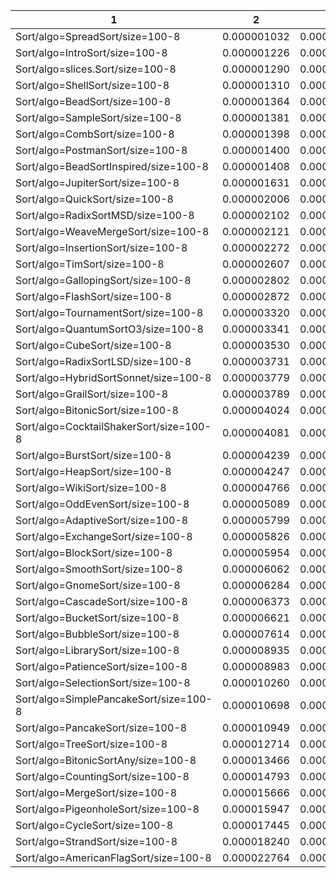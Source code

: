 | 1                                       | 2           | 4           | 8           | 12          | 16          | 20          | 24          | 28          | 32          | 36          | 40          | 44          | 48          | 52          | 56          | 60          | 64          | 68          | 72          | 76          |
| --------------------------------------- | ----------- | ----------- | ----------- | ----------- | ----------- | ----------- | ----------- | ----------- | ----------- | ----------- | ----------- | ----------- | ----------- | ----------- | ----------- | ----------- | ----------- | ----------- | ----------- | ----------- |
| Sort/algo=SpreadSort/size=100-8         | 0.000001032 | 0.000001459 | 0.000000127 | 0.000000827 | 0.000000786 | 0.000000843 | 0.000000909 | 0.000001064 | 0.000000876 | 0.000000943 | 0.000000656 | 0.000000675 | 0.000000837 | 0.000001161 | 0.000000903 | 0.000000778 | 0.000001055 | 0.000000907 | 0.000000939 | 0.000000876 |
| Sort/algo=IntroSort/size=100-8          | 0.000001226 | 0.000000948 | 0.000002074 | 0.000004910 | 0.000003571 | 0.000004069 | 0.000001520 | 0.000003859 | 0.000004800 | 0.000001914 | 0.000000869 | 0.000000790 | 0.000001013 | 0.000001078 | 0.000004744 | 0.000004896 | 0.000005396 | 0.000003617 | 0.000003697 | 0.000002978 |
| Sort/algo=slices.Sort/size=100-8        | 0.000001290 | 0.000001297 | 0.000000352 | 0.000000235 | 0.000001103 | 0.000000312 | 0.000001399 | 0.000001084 | 0.000000235 | 0.000001193 | 0.000000983 | 0.000001067 | 0.000001209 | 0.000001101 | 0.000000359 | 0.000000409 | 0.000000917 | 0.000000309 | 0.000001193 | 0.000001172 |
| Sort/algo=ShellSort/size=100-8          | 0.000001310 | 0.000001150 | 0.000000673 | 0.000000703 | 0.000000988 | 0.000001069 | 0.000000913 | 0.000000950 | 0.000000698 | 0.000000919 | 0.000000955 | 0.000000959 | 0.000001501 | 0.000000956 | 0.000000894 | 0.000000910 | 0.000001390 | 0.000000852 | 0.000000989 | 0.000001083 |
| Sort/algo=BeadSort/size=100-8           | 0.000001364 | 0.000056880 | 0.000002793 | 0.000056325 | 0.000058713 | 0.000051571 | 0.000033012 | 0.000031587 | 0.000032759 | 0.000048372 | 0.000008878 | 0.000008821 | 0.000012572 | 0.000014602 | 0.000053756 | 0.000056830 | 0.000054751 | 0.000054409 | 0.000053218 | 0.000052147 |
| Sort/algo=SampleSort/size=100-8         | 0.000001381 | 0.000001336 | 0.000000321 | 0.000000324 | 0.000001022 | 0.000000407 | 0.000001166 | 0.000001220 | 0.000000270 | 0.000001138 | 0.000000994 | 0.000001276 | 0.000001126 | 0.000001128 | 0.000000409 | 0.000000453 | 0.000000768 | 0.000000371 | 0.000001115 | 0.000001222 |
| Sort/algo=CombSort/size=100-8           | 0.000001398 | 0.000001425 | 0.000001098 | 0.000001075 | 0.000001285 | 0.000001219 | 0.000001172 | 0.000001301 | 0.000001088 | 0.000001225 | 0.000001256 | 0.000001246 | 0.000001334 | 0.000001622 | 0.000001440 | 0.000001231 | 0.000001199 | 0.000001207 | 0.000001990 | 0.000001444 |
| Sort/algo=PostmanSort/size=100-8        | 0.000001400 | 0.000001472 | 0.000001165 | 0.000001685 | 0.000002272 | 0.000001631 | 0.000001424 | 0.000001278 | 0.000001779 | 0.000001571 | 0.000001083 | 0.000001299 | 0.000001250 | 0.000001217 | 0.000001773 | 0.000001538 | 0.000001529 | 0.000001448 | 0.000001557 | 0.000001443 |
| Sort/algo=BeadSortInspired/size=100-8   | 0.000001408 | 0.000018309 | 0.000000559 | 0.000015709 | 0.000017527 | 0.000014359 | 0.000008449 | 0.000008295 | 0.000008162 | 0.000012687 | 0.000002201 | 0.000002691 | 0.000003757 | 0.000004238 | 0.000014716 | 0.000014667 | 0.000014433 | 0.000014326 | 0.000015331 | 0.000014778 |
| Sort/algo=JupiterSort/size=100-8        | 0.000001631 | 0.000001380 | 0.000006038 | 0.000006646 | 0.000003346 | 0.000006318 | 0.000001784 | 0.000003513 | 0.000006652 | 0.000002362 | 0.000001775 | 0.000001466 | 0.000001592 | 0.000001394 | 0.000001936 | 0.000005523 | 0.000004171 | 0.000003304 | 0.000002777 | 0.000003110 |
| Sort/algo=QuickSort/size=100-8          | 0.000002006 | 0.000001567 | 0.000006366 | 0.000006721 | 0.000004205 | 0.000006424 | 0.000001764 | 0.000003650 | 0.000007423 | 0.000001710 | 0.000002032 | 0.000002178 | 0.000001373 | 0.000001781 | 0.000005759 | 0.000006974 | 0.000006890 | 0.000004259 | 0.000004220 | 0.000003061 |
| Sort/algo=RadixSortMSD/size=100-8       | 0.000002102 | 0.000001939 | 0.000001070 | 0.000001665 | 0.000001677 | 0.000001638 | 0.000002125 | 0.000002073 | 0.000001925 | 0.000002396 | 0.000002014 | 0.000002034 | 0.000002043 | 0.000001918 | 0.000001641 | 0.000001989 | 0.000001677 | 0.000002022 | 0.000001619 | 0.000001630 |
| Sort/algo=WeaveMergeSort/size=100-8     | 0.000002121 | 0.000002123 | 0.000001598 | 0.000001994 | 0.000001722 | 0.000002453 | 0.000002380 | 0.000001980 | 0.000001845 | 0.000001777 | 0.000002055 | 0.000002049 | 0.000002184 | 0.000001849 | 0.000001552 | 0.000001511 | 0.000001791 | 0.000001597 | 0.000001601 | 0.000002131 |
| Sort/algo=InsertionSort/size=100-8      | 0.000002272 | 0.000002354 | 0.000000216 | 0.000000218 | 0.000001784 | 0.000004245 | 0.000002024 | 0.000002193 | 0.000000216 | 0.000000523 | 0.000002072 | 0.000002043 | 0.000002082 | 0.000001935 | 0.000000306 | 0.000000299 | 0.000000282 | 0.000000313 | 0.000000532 | 0.000003665 |
| Sort/algo=TimSort/size=100-8            | 0.000002607 | 0.000003995 | 0.000000327 | 0.000000381 | 0.000001251 | 0.000000407 | 0.000001380 | 0.000002237 | 0.000000524 | 0.000001850 | 0.000002577 | 0.000003623 | 0.000002510 | 0.000002413 | 0.000001178 | 0.000001428 | 0.000001570 | 0.000001306 | 0.000001928 | 0.000003524 |
| Sort/algo=GallopingSort/size=100-8      | 0.000002802 | 0.000002832 | 0.000000172 | 0.000000137 | 0.000001684 | 0.000001911 | 0.000002343 | 0.000002985 | 0.000000208 | 0.000001265 | 0.000002608 | 0.000002912 | 0.000002220 | 0.000002787 | 0.000000181 | 0.000002486 | 0.000001195 | 0.000000201 | 0.000001933 | 0.000002423 |
| Sort/algo=FlashSort/size=100-8          | 0.000002872 | 0.000002436 | 0.000000394 | 0.000002649 | 0.000002307 | 0.000002570 | 0.000002573 | 0.000002439 | 0.000002227 | 0.000002612 | 0.000002123 | 0.000002476 | 0.000002274 | 0.000002386 | 0.000002287 | 0.000002092 | 0.000002252 | 0.000002326 | 0.000002485 | 0.000002543 |
| Sort/algo=TournamentSort/size=100-8     | 0.000003320 | 0.000003429 | 0.000003467 | 0.000003283 | 0.000003978 | 0.000003550 | 0.000003378 | 0.000003387 | 0.000003685 | 0.000003543 | 0.000003361 | 0.000003193 | 0.000003615 | 0.000003082 | 0.000003773 | 0.000003629 | 0.000003503 | 0.000003704 | 0.000004213 | 0.000003308 |
| Sort/algo=QuantumSortO3/size=100-8      | 0.000003341 | 0.000003043 | 0.000001118 | 0.000000878 | 0.000002469 | 0.000004410 | 0.000002941 | 0.000003144 | 0.000000874 | 0.000001088 | 0.000003577 | 0.000002852 | 0.000003401 | 0.000002842 | 0.000000968 | 0.000000925 | 0.000000903 | 0.000001140 | 0.000001252 | 0.000004960 |
| Sort/algo=CubeSort/size=100-8           | 0.000003530 | 0.000003778 | 0.000005276 | 0.000003372 | 0.000004079 | 0.000003697 | 0.000003514 | 0.000003855 | 0.000004010 | 0.000003559 | 0.000003952 | 0.000005216 | 0.000003615 | 0.000006157 | 0.000004110 | 0.000003463 | 0.000003461 | 0.000004132 | 0.000003270 | 0.000003530 |
| Sort/algo=RadixSortLSD/size=100-8       | 0.000003731 | 0.000002357 | 0.000001534 | 0.000002424 | 0.000002488 | 0.000002469 | 0.000002641 | 0.000002910 | 0.000002424 | 0.000002561 | 0.000002423 | 0.000002420 | 0.000002381 | 0.000002403 | 0.000002599 | 0.000002361 | 0.000002394 | 0.000002448 | 0.000002466 | 0.000002427 |
| Sort/algo=HybridSortSonnet/size=100-8   | 0.000003779 | 0.000001020 | 0.000000695 | 0.000000858 | 0.000000698 | 0.000001219 | 0.000000884 | 0.000000798 | 0.000000775 | 0.000001140 | 0.000000531 | 0.000000759 | 0.000000591 | 0.000000616 | 0.000001000 | 0.000001048 | 0.000000931 | 0.000001136 | 0.000000894 | 0.000001038 |
| Sort/algo=GrailSort/size=100-8          | 0.000003789 | 0.000004099 | 0.000003119 | 0.000003480 | 0.000003685 | 0.000003847 | 0.000003574 | 0.000003735 | 0.000003161 | 0.000003786 | 0.000003607 | 0.000003103 | 0.000003633 | 0.000003321 | 0.000002858 | 0.000003154 | 0.000003527 | 0.000003339 | 0.000003652 | 0.000003266 |
| Sort/algo=BitonicSort/size=100-8        | 0.000004024 | 0.000006988 | 0.000005435 | 0.000004630 | 0.000003776 | 0.000005451 | 0.000004099 | 0.000006390 | 0.000005174 | 0.000006373 | 0.000007142 | 0.000003982 | 0.000005276 | 0.000005419 | 0.000004483 | 0.000003752 | 0.000003806 | 0.000006149 | 0.000004504 | 0.000005909 |
| Sort/algo=CocktailShakerSort/size=100-8 | 0.000004081 | 0.000004180 | 0.000000221 | 0.000000156 | 0.000004901 | 0.000005465 | 0.000004319 | 0.000004539 | 0.000000167 | 0.000001111 | 0.000003970 | 0.000005219 | 0.000003926 | 0.000003725 | 0.000000472 | 0.000000337 | 0.000000247 | 0.000000329 | 0.000000843 | 0.000005853 |
| Sort/algo=BurstSort/size=100-8          | 0.000004239 | 0.000002718 | 0.000003576 | 0.000003835 | 0.000003806 | 0.000002699 | 0.000003892 | 0.000003146 | 0.000002503 | 0.000004015 | 0.000003069 | 0.000003997 | 0.000002679 | 0.000004506 | 0.000005078 | 0.000003450 | 0.000003939 | 0.000002688 | 0.000003670 | 0.000003979 |
| Sort/algo=HeapSort/size=100-8           | 0.000004247 | 0.000003353 | 0.000001178 | 0.000002428 | 0.000004022 | 0.000003718 | 0.000003962 | 0.000003726 | 0.000004113 | 0.000004181 | 0.000002355 | 0.000002082 | 0.000002948 | 0.000003918 | 0.000002625 | 0.000002549 | 0.000003546 | 0.000002557 | 0.000004257 | 0.000003678 |
| Sort/algo=WikiSort/size=100-8           | 0.000004766 | 0.000003920 | 0.000003682 | 0.000003516 | 0.000003538 | 0.000003913 | 0.000003621 | 0.000004182 | 0.000003510 | 0.000003351 | 0.000004026 | 0.000003745 | 0.000003582 | 0.000003772 | 0.000003527 | 0.000003701 | 0.000003762 | 0.000003336 | 0.000003320 | 0.000004275 |
| Sort/algo=OddEvenSort/size=100-8        | 0.000005089 | 0.000004681 | 0.000000147 | 0.000000153 | 0.000004527 | 0.000004862 | 0.000004602 | 0.000004859 | 0.000000175 | 0.000000959 | 0.000004739 | 0.000003999 | 0.000004366 | 0.000004763 | 0.000004169 | 0.000004172 | 0.000001913 | 0.000002031 | 0.000002806 | 0.000005095 |
| Sort/algo=AdaptiveSort/size=100-8       | 0.000005799 | 0.000006228 | 0.000000677 | 0.000000866 | 0.000001206 | 0.000000866 | 0.000001247 | 0.000001495 | 0.000000887 | 0.000003238 | 0.000005675 | 0.000003114 | 0.000006425 | 0.000002367 | 0.000001253 | 0.000001279 | 0.000001319 | 0.000001348 | 0.000003318 | 0.000003199 |
| Sort/algo=ExchangeSort/size=100-8       | 0.000005826 | 0.000009940 | 0.000006533 | 0.000003971 | 0.000005383 | 0.000004589 | 0.000005121 | 0.000004685 | 0.000003729 | 0.000004047 | 0.000004341 | 0.000004451 | 0.000004702 | 0.000007178 | 0.000003883 | 0.000003716 | 0.000004098 | 0.000003777 | 0.000004268 | 0.000004997 |
| Sort/algo=BlockSort/size=100-8          | 0.000005954 | 0.000002958 | 0.000002392 | 0.000003391 | 0.000002234 | 0.000003796 | 0.000002267 | 0.000004067 | 0.000001961 | 0.000002986 | 0.000002513 | 0.000005802 | 0.000002480 | 0.000003781 | 0.000003032 | 0.000003073 | 0.000003656 | 0.000002022 | 0.000003127 | 0.000005048 |
| Sort/algo=SmoothSort/size=100-8         | 0.000006062 | 0.000005743 | 0.000001400 | 0.000001327 | 0.000004587 | 0.000006918 | 0.000005236 | 0.000005406 | 0.000002056 | 0.000002173 | 0.000005527 | 0.000005421 | 0.000005229 | 0.000005880 | 0.000002274 | 0.000002376 | 0.000002930 | 0.000002576 | 0.000002888 | 0.000008061 |
| Sort/algo=GnomeSort/size=100-8          | 0.000006284 | 0.000006205 | 0.000000193 | 0.000000193 | 0.000005603 | 0.000010497 | 0.000005461 | 0.000005928 | 0.000000187 | 0.000001037 | 0.000007032 | 0.000005257 | 0.000005824 | 0.000007366 | 0.000000381 | 0.000000403 | 0.000000380 | 0.000000274 | 0.000000929 | 0.000010406 |
| Sort/algo=CascadeSort/size=100-8        | 0.000006373 | 0.000005408 | 0.000000426 | 0.000000387 | 0.000001166 | 0.000010842 | 0.000007956 | 0.000007922 | 0.000000360 | 0.000006636 | 0.000006351 | 0.000003236 | 0.000006183 | 0.000002933 | 0.000001628 | 0.000001352 | 0.000001235 | 0.000001391 | 0.000003322 | 0.000010372 |
| Sort/algo=BucketSort/size=100-8         | 0.000006621 | 0.000006048 | 0.000004694 | 0.000004446 | 0.000006357 | 0.000008546 | 0.000006603 | 0.000008699 | 0.000004717 | 0.000004804 | 0.000005744 | 0.000006526 | 0.000006517 | 0.000006606 | 0.000004883 | 0.000004774 | 0.000004838 | 0.000004883 | 0.000005278 | 0.000008461 |
| Sort/algo=BubbleSort/size=100-8         | 0.000007614 | 0.000007206 | 0.000000216 | 0.000000195 | 0.000005047 | 0.000007258 | 0.000006421 | 0.000005201 | 0.000000190 | 0.000002264 | 0.000006765 | 0.000007212 | 0.000007064 | 0.000006481 | 0.000005808 | 0.000000338 | 0.000000368 | 0.000004195 | 0.000005683 | 0.000007095 |
| Sort/algo=LibrarySort/size=100-8        | 0.000008935 | 0.000007562 | 0.000005698 | 0.000004145 | 0.000005430 | 0.000006283 | 0.000005365 | 0.000007187 | 0.000005493 | 0.000004883 | 0.000008462 | 0.000007708 | 0.000008784 | 0.000010929 | 0.000004773 | 0.000004961 | 0.000004295 | 0.000005251 | 0.000006193 | 0.000007263 |
| Sort/algo=PatienceSort/size=100-8       | 0.000008983 | 0.000008635 | 0.000003140 | 0.000019349 | 0.000019437 | 0.000002826 | 0.000014220 | 0.000011082 | 0.000010351 | 0.000015185 | 0.000007450 | 0.000004393 | 0.000008126 | 0.000007082 | 0.000019178 | 0.000023401 | 0.000019442 | 0.000020873 | 0.000020934 | 0.000004465 |
| Sort/algo=SelectionSort/size=100-8      | 0.000010260 | 0.000009374 | 0.000007101 | 0.000007062 | 0.000008877 | 0.000008045 | 0.000008797 | 0.000008716 | 0.000007459 | 0.000008147 | 0.000008669 | 0.000008827 | 0.000009006 | 0.000009465 | 0.000007471 | 0.000007492 | 0.000012034 | 0.000007050 | 0.000007700 | 0.000008839 |
| Sort/algo=SimplePancakeSort/size=100-8  | 0.000010698 | 0.000012571 | 0.000008076 | 0.000005191 | 0.000005992 | 0.000005256 | 0.000007655 | 0.000008116 | 0.000008255 | 0.000008014 | 0.000009844 | 0.000009632 | 0.000009776 | 0.000009760 | 0.000005288 | 0.000005276 | 0.000009033 | 0.000006943 | 0.000007070 | 0.000006831 |
| Sort/algo=PancakeSort/size=100-8        | 0.000010949 | 0.000009890 | 0.000008775 | 0.000005219 | 0.000005879 | 0.000005030 | 0.000008541 | 0.000008991 | 0.000007962 | 0.000008078 | 0.000009873 | 0.000009146 | 0.000009697 | 0.000009437 | 0.000005083 | 0.000005131 | 0.000005930 | 0.000007923 | 0.000007064 | 0.000006764 |
| Sort/algo=TreeSort/size=100-8           | 0.000012714 | 0.000013698 | 0.000025175 | 0.000051350 | 0.000020175 | 0.000038554 | 0.000012352 | 0.000016746 | 0.000034032 | 0.000015924 | 0.000011528 | 0.000009716 | 0.000009847 | 0.000008253 | 0.000024666 | 0.000024928 | 0.000025956 | 0.000047166 | 0.000018134 | 0.000014025 |
| Sort/algo=BitonicSortAny/size=100-8     | 0.000013466 | 0.000015879 | 0.000013519 | 0.000008742 | 0.000013620 | 0.000012416 | 0.000013626 | 0.000008872 | 0.000011619 | 0.000008867 | 0.000014412 | 0.000011117 | 0.000014295 | 0.000012988 | 0.000010642 | 0.000008524 | 0.000015073 | 0.000009158 | 0.000016233 | 0.000013196 |
| Sort/algo=CountingSort/size=100-8       | 0.000014793 | 0.000001681 | 0.000001715 | 0.000001562 | 0.000002133 | 0.000001622 | 0.000001490 | 0.000001685 | 0.000001826 | 0.000002086 | 0.000001302 | 0.000001498 | 0.000001295 | 0.000001301 | 0.000001863 | 0.000001747 | 0.000001652 | 0.000001710 | 0.000001953 | 0.000001845 |
| Sort/algo=MergeSort/size=100-8          | 0.000015666 | 0.000012462 | 0.000010595 | 0.000013540 | 0.000013066 | 0.000011721 | 0.000011303 | 0.000012640 | 0.000011010 | 0.000011480 | 0.000009939 | 0.000012240 | 0.000014743 | 0.000012591 | 0.000012605 | 0.000010805 | 0.000012285 | 0.000010905 | 0.000015203 | 0.000010707 |
| Sort/algo=PigeonholeSort/size=100-8     | 0.000015947 | 0.000007060 | 0.000002627 | 0.000006511 | 0.000006726 | 0.000007306 | 0.000005856 | 0.000007200 | 0.000006478 | 0.000006188 | 0.000004648 | 0.000003694 | 0.000004985 | 0.000005762 | 0.000006384 | 0.000006502 | 0.000005756 | 0.000006724 | 0.000005885 | 0.000005858 |
| Sort/algo=CycleSort/size=100-8          | 0.000017445 | 0.000017357 | 0.000006030 | 0.000003735 | 0.000007669 | 0.000006969 | 0.000014433 | 0.000015021 | 0.000003746 | 0.000007386 | 0.000016047 | 0.000014475 | 0.000016356 | 0.000015033 | 0.000012370 | 0.000012447 | 0.000006735 | 0.000007722 | 0.000004111 | 0.000007450 |
| Sort/algo=StrandSort/size=100-8         | 0.000018240 | 0.000018868 | 0.000001023 | 0.000001359 | 0.000002872 | 0.000068974 | 0.000033703 | 0.000043057 | 0.000001433 | 0.000008211 | 0.000010420 | 0.000008922 | 0.000013673 | 0.000007895 | 0.000002219 | 0.000003701 | 0.000003052 | 0.000002217 | 0.000006761 | 0.000061807 |
| Sort/algo=AmericanFlagSort/size=100-8   | 0.000022764 | 0.000001630 | 0.000001345 | 0.000001539 | 0.000001483 | 0.000001460 | 0.000001643 | 0.000001667 | 0.000001449 | 0.000001647 | 0.000001670 | 0.000001636 | 0.000001638 | 0.000001798 | 0.000001603 | 0.000001611 | 0.000001565 | 0.000001718 | 0.000001452 | 0.000001572 |
